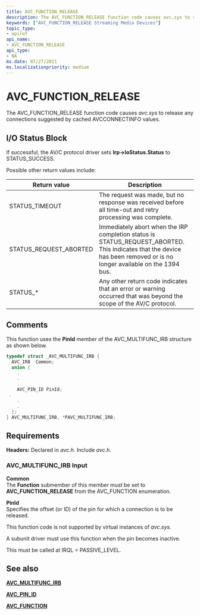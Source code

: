 ```yaml
---
title: AVC_FUNCTION_RELEASE
description: The AVC_FUNCTION_RELEASE function code causes avc.sys to release any connections suggested by cached AVCCONNECTINFO values.
keywords: ["AVC_FUNCTION_RELEASE Streaming Media Devices"]
topic_type:
- apiref
api_name:
- AVC_FUNCTION_RELEASE
api_type:
- NA
ms.date: 07/27/2021
ms.localizationpriority: medium
---
```


# AVC_FUNCTION_RELEASE

The AVC_FUNCTION_RELEASE function code causes *avc.sys* to release any connections suggested by cached AVCCONNECTINFO values.

## I/O Status Block

If successful, the AV/C protocol driver sets **Irp->IoStatus.Status** to STATUS_SUCCESS.

Possible other return values include:

| Return value | Description |
|--|--|
| STATUS_TIMEOUT | The request was made, but no response was received before all time-out and retry processing was complete. |
| STATUS_REQUEST_ABORTED | Immediately abort when the IRP completion status is STATUS_REQUEST_ABORTED. This indicates that the device has been removed or is no longer available on the 1394 bus. |
| STATUS_* | Any other return code indicates that an error or warning occurred that was beyond the scope of the AV/C protocol. |

## Comments

This function uses the **PinId** member of the AVC_MULTIFUNC_IRB structure as shown below.

```cpp
typedef struct _AVC_MULTIFUNC_IRB {
  AVC_IRB  Common;
  union {
    .
    .
    .
    AVC_PIN_ID PinId;
 .
    .
    .
  };
} AVC_MULTIFUNC_IRB, *PAVC_MULTIFUNC_IRB;
```

## Requirements

**Headers:** Declared in *avc.h*. Include *avc.h*.

### AVC_MULTIFUNC_IRB Input

**Common**  
The **Function** submember of this member must be set to **AVC_FUNCTION_RELEASE** from the AVC_FUNCTION enumeration.

**PinId**  
Specifies the offset (or ID) of the pin for which a connection is to be released.

This function code is not supported by virtual instances of *avc.sys*.

A subunit driver must use this function when the pin becomes inactive.

This must be called at IRQL = PASSIVE_LEVEL.

## See also

[**AVC_MULTIFUNC_IRB**](/windows-hardware/drivers/ddi/avc/ns-avc-_avc_multifunc_irb)

[**AVC_PIN_ID**](/windows-hardware/drivers/ddi/avc/ns-avc-_avc_pin_id)

[**AVC_FUNCTION**](/windows-hardware/drivers/ddi/avc/ne-avc-_tagavc_function)
